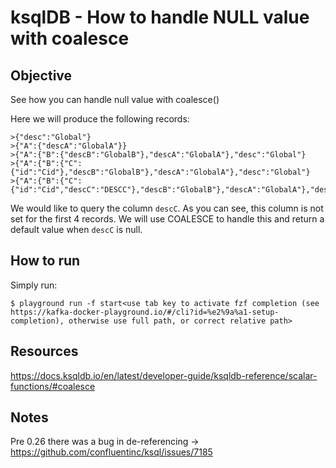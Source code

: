 # ksqlDB - How to handle NULL value with coalesce

## Objective

See how you can handle null value with coalesce()

Here we will produce the following records:
```
>{"desc":"Global"}
>{"A":{"descA":"GlobalA"}}
>{"A":{"B":{"descB":"GlobalB"},"descA":"GlobalA"},"desc":"Global"}
>{"A":{"B":{"C":{"id":"Cid"},"descB":"GlobalB"},"descA":"GlobalA"},"desc":"Global"}
>{"A":{"B":{"C":{"id":"Cid","descC":"DESCC"},"descB":"GlobalB"},"descA":"GlobalA"},"desc":"Global"}
```
We would like to query the column `descC`. As you can see, this column is not set for the first 4 records.
We will use COALESCE to handle this and return a default value when `descC` is null.

## How to run

Simply run:

```
$ playground run -f start<use tab key to activate fzf completion (see https://kafka-docker-playground.io/#/cli?id=%e2%9a%a1-setup-completion), otherwise use full path, or correct relative path>
```

## Resources
https://docs.ksqldb.io/en/latest/developer-guide/ksqldb-reference/scalar-functions/#coalesce

## Notes
Pre 0.26 there was a bug in de-referencing -> https://github.com/confluentinc/ksql/issues/7185

